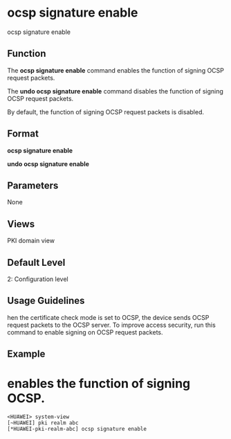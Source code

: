 ocsp signature enable
=====================

ocsp signature enable

Function
--------



The **ocsp signature enable** command enables the function of signing OCSP request packets.

The **undo ocsp signature enable** command disables the function of signing OCSP request packets.



By default, the function of signing OCSP request packets is disabled.


Format
------

**ocsp signature enable**

**undo ocsp signature enable**


Parameters
----------

None

Views
-----

PKI domain view


Default Level
-------------

2: Configuration level


Usage Guidelines
----------------

hen the certificate check mode is set to OCSP, the device sends OCSP request packets to the OCSP server. To improve access security, run this command to enable signing on OCSP request packets.


Example
-------

# enables the function of signing OCSP.
```
<HUAWEI> system-view
[~HUAWEI] pki realm abc
[*HUAWEI-pki-realm-abc] ocsp signature enable

```
